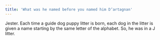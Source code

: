 ```yaml
---
title: 'What was he named before you named him D’artagnan'
---
```

Jester. Each time a guide dog puppy litter is born, each dog in the litter is given a name starting by the same letter of the alphabet. So, he was in a J litter.